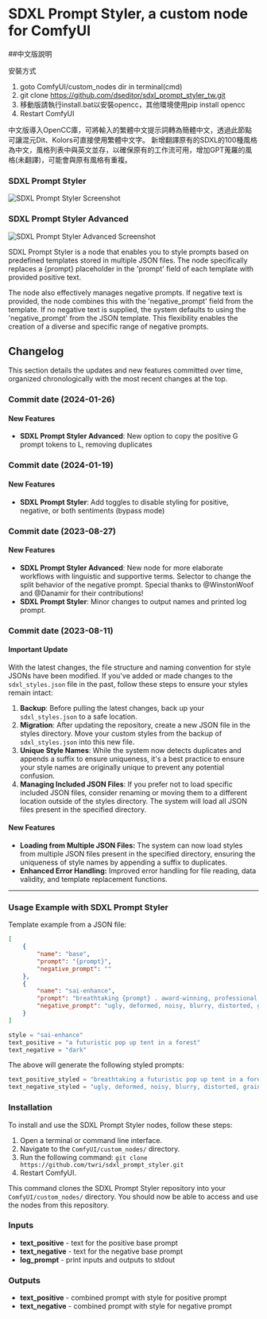 # SDXL Prompt Styler, a custom node for ComfyUI

##中文版說明

安裝方式

1. goto ComfyUI/custom_nodes dir in terminal(cmd)    
2. git clone https://github.com/dseditor/sdxl_prompt_styler_tw.git   
3. 移動版請執行install.bat以安裝opencc，其他環境使用pip install opencc    
4. Restart ComfyUI    

中文版導入OpenCC庫，可將輸入的繁體中文提示詞轉為簡體中文，透過此節點可讓混元Dit、Kolors可直接使用繁體中文字。
新增翻譯原有的SDXL的100種風格為中文，風格列表中與英文並存，以確保原有的工作流可用，增加GPT蒐羅的風格(未翻譯)，可能會與原有風格有重複。


### SDXL Prompt Styler
![SDXL Prompt Styler Screenshot](examples/sdxl_prompt_styler.png)

### SDXL Prompt Styler Advanced
![SDXL Prompt Styler Advanced Screenshot](examples/sdxl_prompt_styler_advanced.png)

SDXL Prompt Styler is a node that enables you to style prompts based on predefined templates stored in multiple JSON files. The node specifically replaces a {prompt} placeholder in the 'prompt' field of each template with provided positive text.

The node also effectively manages negative prompts. If negative text is provided, the node combines this with the 'negative_prompt' field from the template. If no negative text is supplied, the system defaults to using the 'negative_prompt' from the JSON template. This flexibility enables the creation of a diverse and specific range of negative prompts.

## Changelog
This section details the updates and new features committed over time, organized chronologically with the most recent changes at the top.

### Commit date (2024-01-26)

#### New Features

* **SDXL Prompt Styler Advanced**: New option to copy the positive G prompt tokens to L, removing duplicates

### Commit date (2024-01-19)

#### New Features

* **SDXL Prompt Styler**: Add toggles to disable styling for positive, negative, or both sentiments (bypass mode)

### Commit date (2023-08-27)

#### New Features

* **SDXL Prompt Styler Advanced**: New node for more elaborate workflows with linguistic and supportive terms. Selector to change the split behavior of the negative prompt. Special thanks to @WinstonWoof and @Danamir for their contributions!
* **SDXL Prompt Styler**: Minor changes to output names and printed log prompt.

### Commit date (2023-08-11)

#### Important Update
With the latest changes, the file structure and naming convention for style JSONs have been modified. If you've added or made changes to the `sdxl_styles.json` file in the past, follow these steps to ensure your styles remain intact:

1. **Backup**: Before pulling the latest changes, back up your `sdxl_styles.json` to a safe location.
2. **Migration**: After updating the repository, create a new JSON file in the styles directory. Move your custom styles from the backup of `sdxl_styles.json` into this new file.
3. **Unique Style Names**: While the system now detects duplicates and appends a suffix to ensure uniqueness, it's a best practice to ensure your style names are originally unique to prevent any potential confusion.
4. **Managing Included JSON Files**: If you prefer not to load specific included JSON files, consider renaming or moving them to a different location outside of the styles directory. The system will load all JSON files present in the specified directory.

#### New Features

* **Loading from Multiple JSON Files:** The system can now load styles from multiple JSON files present in the specified directory, ensuring the uniqueness of style names by appending a suffix to duplicates.
* **Enhanced Error Handling:** Improved error handling for file reading, data validity, and template replacement functions.

---

### Usage Example with SDXL Prompt Styler

Template example from a JSON file:

```json
[
    {
        "name": "base",
        "prompt": "{prompt}",
        "negative_prompt": ""
    },
    {
        "name": "sai-enhance",
        "prompt": "breathtaking {prompt} . award-winning, professional, highly detailed",
        "negative_prompt": "ugly, deformed, noisy, blurry, distorted, grainy"
    }
]
```

```python
style = "sai-enhance"
text_positive = "a futuristic pop up tent in a forest"
text_negative = "dark"
```

The above will generate the following styled prompts:

```python
text_positive_styled = "breathtaking a futuristic pop up tent in a forest . award-winning, professional, highly detailed"
text_negative_styled = "ugly, deformed, noisy, blurry, distorted, grainy, dark"
```

### Installation

To install and use the SDXL Prompt Styler nodes, follow these steps:

1. Open a terminal or command line interface.
2. Navigate to the `ComfyUI/custom_nodes/` directory.
3. Run the following command:
```git clone https://github.com/twri/sdxl_prompt_styler.git```
4. Restart ComfyUI.

This command clones the SDXL Prompt Styler repository into your `ComfyUI/custom_nodes/` directory. You should now be able to access and use the nodes from this repository.

### Inputs

* **text_positive** - text for the positive base prompt
* **text_negative** - text for the negative base prompt
* **log_prompt** - print inputs and outputs to stdout

### Outputs

* **text_positive** - combined prompt with style for positive prompt
* **text_negative** - combined prompt with style for negative prompt
